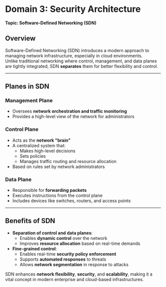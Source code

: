 
# Domain 3: Security Architecture  
**Topic: Software-Defined Networking (SDN)**

## Overview

Software-Defined Networking (SDN) introduces a modern approach to managing network infrastructure, especially in cloud environments.  
Unlike traditional networking where control, management, and data planes are tightly integrated, SDN **separates** them for better flexibility and control.

---

## Planes in SDN

### Management Plane
- Oversees **network orchestration and traffic monitoring**
- Provides a high-level view of the network for administrators

### Control Plane
- Acts as the **network "brain"**
- A centralized system that:
  - Makes high-level decisions
  - Sets policies
  - Manages traffic routing and resource allocation
- Based on rules set by network administrators

### Data Plane
- Responsible for **forwarding packets**
- Executes instructions from the control plane
- Includes devices like switches, routers, and access points

---

## Benefits of SDN

- **Separation of control and data planes**:
  - Enables **dynamic control** over the network
  - Improves **resource allocation** based on real-time demands
- **Fine-grained control**:
  - Enables real-time **security policy enforcement**
  - Supports **automated responses** to threats
  - Allows **network segmentation** in response to attacks

SDN enhances **network flexibility**, **security**, and **scalability**, making it a vital concept in modern enterprise and cloud-based infrastructures.
